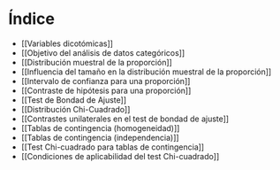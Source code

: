 # Índice
- [[Variables dicotómicas]]
- [[Objetivo del análisis de datos categóricos]]
- [[Distribución muestral de la proporción]]
- [[Influencia del tamaño en la distribución muestral de la proporción]]
- [[Intervalo de confianza para una proporción]]
- [[Contraste de hipótesis para una proporción]]
- [[Test de Bondad de Ajuste]]
- [[Distribución Chi-Cuadrado]]
- [[Contrastes unilaterales en el test de bondad de ajuste]]
- [[Tablas de contingencia (homogeneidad)]]
- [[Tablas de contingencia (independencia)]]
- [[Test Chi-cuadrado para tablas de contingencia]]
- [[Condiciones de aplicabilidad del test Chi-cuadrado]]